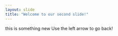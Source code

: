 ```yaml
---
layout: slide
title: "Welcome to our second slide!"
---
```

this is something new
Use the left arrow to go back!
    
    
